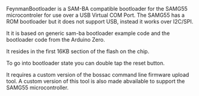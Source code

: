 FeynmanBootloader is a SAM-BA compatible bootloader for the SAMG55 microcontroler for use over a USB Virtual COM Port. The SAMG55 has a ROM bootloader but it does not support USB, instead it works over I2C/SPI.

It it is based on generic sam-ba bootloader example code and the bootloader code from the Arduino Zero.

It resides in the first 16KB section of the flash on the chip. 

To go into bootloader state you can double tap the reset button. 

It requires a custom version of the bossac command line firmware upload tool. A custom version of this tool is also made abvailable to support the SAMG55 microcontroller.